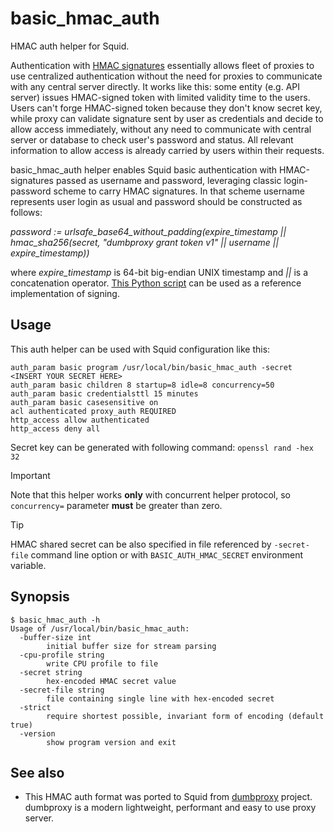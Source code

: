 # basic\_hmac\_auth

HMAC auth helper for Squid.

Authentication with [HMAC signatures](https://en.wikipedia.org/wiki/HMAC) essentially allows fleet of proxies to use centralized authentication without the need for proxies to communicate with any central server directly. It works like this: some entity (e.g. API server) issues HMAC-signed token with limited validity time to the users. Users can't forge HMAC-signed token because they don't know secret key, while proxy can validate signature sent by user as credentials and decide to allow access immediately, without any need to communicate with central server or database to check user's password and status. All relevant information to allow access is already carried by users within their requests.

basic\_hmac\_auth helper enables Squid basic authentication with HMAC-signatures passed as username and password, leveraging classic login-password scheme to carry HMAC signatures. In that scheme username represents user login as usual and password should be constructed as follows:

*password := urlsafe\_base64\_without\_padding(expire\_timestamp || hmac\_sha256(secret, "dumbproxy grant token v1" || username || expire\_timestamp))*

where *expire_timestamp* is 64-bit big-endian UNIX timestamp and *||* is a concatenation operator. [This Python script](https://gist.github.com/Snawoot/2b5acc232680d830f0f308f14e540f1d) can be used as a reference implementation of signing.

## Usage

This auth helper can be used with Squid configuration like this:

```
auth_param basic program /usr/local/bin/basic_hmac_auth -secret <INSERT YOUR SECRET HERE>
auth_param basic children 8 startup=8 idle=8 concurrency=50
auth_param basic credentialsttl 15 minutes
auth_param basic casesensitive on
acl authenticated proxy_auth REQUIRED
http_access allow authenticated
http_access deny all
```

Secret key can be generated with following command: `openssl rand -hex 32`

> [!IMPORTANT]  
> Note that this helper works **only** with concurrent helper protocol, so `concurrency=` parameter **must** be greater than zero.

> [!TIP]
> HMAC shared secret can be also specified in file referenced by `-secret-file` command line option or with `BASIC_AUTH_HMAC_SECRET` environment variable.

## Synopsis

```
$ basic_hmac_auth -h
Usage of /usr/local/bin/basic_hmac_auth:
  -buffer-size int
    	initial buffer size for stream parsing
  -cpu-profile string
    	write CPU profile to file
  -secret string
    	hex-encoded HMAC secret value
  -secret-file string
    	file containing single line with hex-encoded secret
  -strict
    	require shortest possible, invariant form of encoding (default true)
  -version
    	show program version and exit
```

## See also

* This HMAC auth format was ported to Squid from [dumbproxy](https://github.com/SenseUnit/dumbproxy) project. dumbproxy is a modern lightweight, performant and easy to use proxy server.
